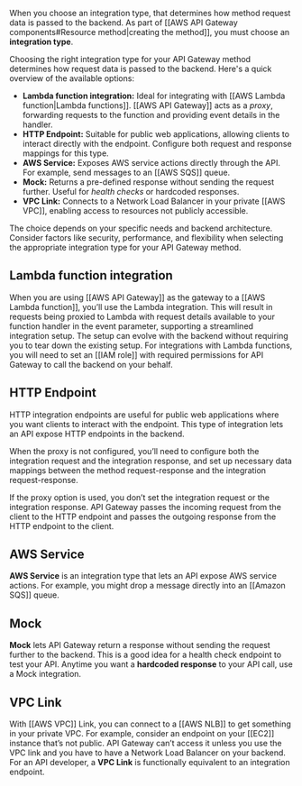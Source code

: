 When you choose an integration type, that determines how method request data is passed to the backend. As part of [[AWS API Gateway components#Resource method|creating the method]], you must choose an **integration type**.

Choosing the right integration type for your API Gateway method determines how request data is passed to the backend. Here's a quick overview of the available options:

- **Lambda function integration:** Ideal for integrating with [[AWS Lambda function|Lambda functions]]. [[AWS API Gateway]] acts as a *proxy*, forwarding requests to the function and providing event details in the handler.
- **HTTP Endpoint:** Suitable for public web applications, allowing clients to interact directly with the endpoint. Configure both request and response mappings for this type.
- **AWS Service:** Exposes AWS service actions directly through the API. For example, send messages to an [[AWS SQS]] queue.
- **Mock:** Returns a pre-defined response without sending the request further. Useful for *health checks* or hardcoded responses.
- **VPC Link:** Connects to a Network Load Balancer in your private [[AWS VPC]], enabling access to resources not publicly accessible.

The choice depends on your specific needs and backend architecture. Consider factors like security, performance, and flexibility when selecting the appropriate integration type for your API Gateway method.

## Lambda function integration

When you are using [[AWS API Gateway]] as the gateway to a [[AWS Lambda function]], you’ll use the Lambda integration. This will result in requests being proxied to Lambda with request details available to your function handler in the event parameter, supporting a streamlined integration setup. The setup can evolve with the backend without requiring you to tear down the existing setup. For integrations with Lambda functions, you will need to set an [[IAM role]] with required permissions for API Gateway to call the backend on your behalf.

## HTTP Endpoint

HTTP integration endpoints are useful for public web applications where you want clients to interact with the endpoint. This type of integration lets an API expose HTTP endpoints in the backend.

When the proxy is not configured, you’ll need to configure both the integration request and the integration response, and set up necessary data mappings between the method request-response and the integration request-response.

If the proxy option is used, you don’t set the integration request or the integration response. API Gateway passes the incoming request from the client to the HTTP endpoint and passes the outgoing response from the HTTP endpoint to the client.

## AWS Service

**AWS Service** is an integration type that lets an API expose AWS service actions. For example, you might drop a message directly into an [[Amazon SQS]] queue.

## Mock

**Mock** lets API Gateway return a response without sending the request further to the backend. This is a good idea for a health check endpoint to test your API. Anytime you want a **hardcoded response** to your API call, use a Mock integration.

## VPC Link

With [[AWS VPC]] Link, you can connect to a [[AWS NLB]] to get something in your private VPC. For example, consider an endpoint on your [[EC2]] instance that’s not public. API Gateway can’t access it unless you use the VPC link and you have to have a Network Load Balancer on your backend. For an API developer, a **VPC Link** is functionally equivalent to an integration endpoint.